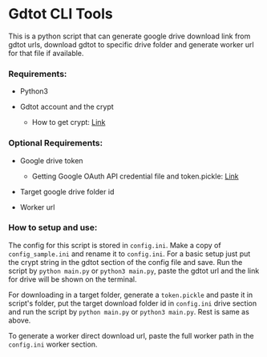 <!--
 Copyright (c) 2022 [.shovon]
 
 This software is released under the MIT License.
 https://opensource.org/licenses/MIT
-->

# Gdtot CLI Tools

This is a python script that can generate google drive download link from gdtot urls, download gdtot to specific drive folder and generate worker url for that file if available.

### Requirements:

- Python3

- Gdtot account and the crypt

    - How to get crypt: [Link](https://github.com/anasty17/mirror-leech-telegram-bot/tree/master#gdtot-cookies)

### Optional Requirements:

- Google drive token

    - Getting Google OAuth API credential file and token.pickle: [Link](https://github.com/anasty17/mirror-leech-telegram-bot/tree/master#3-getting-google-oauth-api-credential-file-and-tokenpickle)

- Target google drive folder id

- Worker url


### How to setup and use:

The config for this script is stored in `config.ini`. Make a copy of `config_sample.ini` and rename it to `config.ini`. For a basic setup just put the crypt string in the gdtot section of the config file and save. Run the script by `python main.py` or `python3 main.py`, paste the gdtot url and the link for drive will be shown on the terminal.

For downloading in a target folder, generate a `token.pickle` and paste it in script's folder, put the target download folder id in `config.ini` drive section and run the script by `python main.py` or `python3 main.py`. Rest is same as above.

To generate a worker direct download url, paste the full worker path in the `config.ini` worker section.
